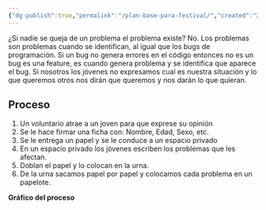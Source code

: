 ```yaml
---
{"dg-publish":true,"permalink":"/plan-base-para-festival/","created":"2024-07-02T18:20","updated":"2024-07-02T18:20"}
---
```


¿Si nadie se queja de un problema el problema existe? No. Los problemas son problemas cuando se identifican, al igual que los bugs de programación. Si un bug no genera errores en el código entonces no es un bug es una feature, es cuando genera problema y se identifica que aparece el bug. Si nosotros los jóvenes no expresamos cual es nuestra situación y lo que queremos otros nos dirán que queremos y nos darán lo que quieran. 
## Proceso
1. Un voluntario atrae a un joven para que exprese su opinión
2. Se le hace firmar una ficha con: Nombre, Edad, Sexo, etc.
3. Se le entrega un papel y se le conduce a un espacio privado
4. En un espacio privado los jóvenes escriben los problemas que les afectan.
5. Doblan el papel y lo colocan en la urna.
6. De la urna sacamos papel por papel y colocamos cada problema en un papelote.

**Gráfico del proceso**
<style> .container {font-family: sans-serif; text-align: center;} .button-wrapper button {z-index: 1;height: 40px; width: 100px; margin: 10px;padding: 5px;} .excalidraw .App-menu_top .buttonList { display: flex;} .excalidraw-wrapper { height: 800px; margin: 50px; position: relative;} :root[dir="ltr"] .excalidraw .layer-ui__wrapper .zen-mode-transition.App-menu_bottom--transition-left {transform: none;} </style><script src="https://cdn.jsdelivr.net/npm/react@17/umd/react.production.min.js"></script><script src="https://cdn.jsdelivr.net/npm/react-dom@17/umd/react-dom.production.min.js"></script><script type="text/javascript" src="https://cdn.jsdelivr.net/npm/@excalidraw/excalidraw@0/dist/excalidraw.production.min.js"></script><div id="Plan_base_para_festival_2024-07-02_1829.11.excalidraw.md1"></div><script>(function(){const InitialData={"type":"excalidraw","version":2,"source":"https://github.com/zsviczian/obsidian-excalidraw-plugin/releases/tag/2.2.3","elements":[{"id":"Iv1_v4G1VOZgGxNdmKFIg","type":"ellipse","x":1414.0837791426043,"y":-938.6578380588245,"width":30.58823529411768,"height":30.58823529411768,"angle":0,"strokeColor":"#2f9e44","backgroundColor":"#99e9f2","fillStyle":"solid","strokeWidth":2,"strokeStyle":"dashed","roughness":1,"opacity":100,"groupIds":["BrrfHUWP7xvaFjFVCmrhs"],"frameId":null,"index":"aDV","roundness":null,"seed":1853633779,"version":277,"versionNonce":974587389,"isDeleted":false,"boundElements":null,"updated":1719965255601,"link":null,"locked":false},{"id":"o4AcwPL0","type":"text","x":1409.3298549661336,"y":-908.0696029411774,"width":40.09608459472656,"height":20,"angle":0,"strokeColor":"#1e1e1e","backgroundColor":"#eebefa","fillStyle":"solid","strokeWidth":2,"strokeStyle":"dashed","roughness":1,"opacity":100,"groupIds":["BrrfHUWP7xvaFjFVCmrhs"],"frameId":null,"index":"aE","roundness":null,"seed":1686816115,"version":263,"versionNonce":1656657875,"isDeleted":false,"boundElements":[{"id":"MKDG_HQ8C2yGS6yFY-azn","type":"arrow"}],"updated":1719965374630,"link":null,"locked":false,"text":"Inicio","rawText":"Inicio","fontSize":16,"fontFamily":1,"textAlign":"left","verticalAlign":"top","containerId":null,"originalText":"Inicio","autoResize":true,"lineHeight":1.25},{"id":"X4y_H31vbe5ZKNZZYX39A","type":"rectangle","x":1580.2457888734418,"y":-963.1284262299478,"width":211.33689839572202,"height":115.34759358288771,"angle":0,"strokeColor":"#1e1e1e","backgroundColor":"transparent","fillStyle":"solid","strokeWidth":2,"strokeStyle":"solid","roughness":1,"opacity":100,"groupIds":[],"frameId":null,"index":"aG","roundness":{"type":3},"seed":691420669,"version":666,"versionNonce":1556783475,"isDeleted":false,"boundElements":[{"type":"text","id":"naJ6PYSf"},{"id":"TlQ5n8j-cilxt0jjsfM-B","type":"arrow"},{"id":"MKDG_HQ8C2yGS6yFY-azn","type":"arrow"}],"updated":1719965261020,"link":null,"locked":false},{"id":"naJ6PYSf","type":"text","x":1607.2100907324357,"y":-925.454629438504,"width":157.40829467773438,"height":40,"angle":0,"strokeColor":"#1e1e1e","backgroundColor":"transparent","fillStyle":"solid","strokeWidth":2,"strokeStyle":"solid","roughness":1,"opacity":100,"groupIds":[],"frameId":null,"index":"aGV","roundness":null,"seed":1125611101,"version":633,"versionNonce":536199901,"isDeleted":false,"boundElements":null,"updated":1719965374630,"link":null,"locked":false,"text":"Busca jóvenes y les\nexplica la dinámica","rawText":"Busca jóvenes y les explica la dinámica","fontSize":16,"fontFamily":1,"textAlign":"center","verticalAlign":"middle","containerId":"X4y_H31vbe5ZKNZZYX39A","originalText":"Busca jóvenes y les explica la dinámica","autoResize":true,"lineHeight":1.25},{"id":"sjhSu_gMqF_8pPJoEzx4H","type":"rectangle","x":1349.834224363638,"y":-783.3637201818192,"width":3674.2436974780317,"height":244.1818181818182,"angle":0,"strokeColor":"#1e1e1e","backgroundColor":"transparent","fillStyle":"solid","strokeWidth":2,"strokeStyle":"solid","roughness":0,"opacity":100,"groupIds":[],"frameId":null,"index":"aP","roundness":null,"seed":2129943645,"version":1032,"versionNonce":392198173,"isDeleted":false,"boundElements":null,"updated":1719964915608,"link":null,"locked":false},{"id":"b9UOMoLaEXEnRgfljU4e8","type":"diamond","x":1953.991086814619,"y":-777.0000833796803,"width":228.98395721925147,"height":225.4545454545455,"angle":0,"strokeColor":"#1e1e1e","backgroundColor":"transparent","fillStyle":"solid","strokeWidth":2,"strokeStyle":"solid","roughness":1,"opacity":100,"groupIds":[],"frameId":null,"index":"aQ","roundness":{"type":2},"seed":1733870429,"version":1380,"versionNonce":1740651571,"isDeleted":false,"boundElements":[{"type":"text","id":"acuooGLQ"},{"id":"TlQ5n8j-cilxt0jjsfM-B","type":"arrow"},{"id":"xIusY0kjIcqraq3vwXv1V","type":"arrow"},{"id":"Bpbf5CC2QJPfZZBgTVKqg","type":"arrow"}],"updated":1719964208281,"link":null,"locked":false},{"id":"acuooGLQ","type":"text","x":2027.0289767541974,"y":-694.1364470160439,"width":82.41619873046875,"height":60,"angle":0,"strokeColor":"#1e1e1e","backgroundColor":"transparent","fillStyle":"solid","strokeWidth":2,"strokeStyle":"solid","roughness":1,"opacity":100,"groupIds":[],"frameId":null,"index":"aR","roundness":null,"seed":220756563,"version":1090,"versionNonce":1432495475,"isDeleted":false,"boundElements":null,"updated":1719965374630,"link":null,"locked":false,"text":"¿El  joven\nquiere\nparticipar?","rawText":"¿El  joven quiere participar?","fontSize":16,"fontFamily":1,"textAlign":"center","verticalAlign":"middle","containerId":"b9UOMoLaEXEnRgfljU4e8","originalText":"¿El  joven quiere participar?","autoResize":true,"lineHeight":1.25},{"id":"TlQ5n8j-cilxt0jjsfM-B","type":"arrow","x":1792.5826872691644,"y":-913.7057692814454,"width":160.37795537393617,"height":248.32803954069175,"angle":0,"strokeColor":"#1e1e1e","backgroundColor":"transparent","fillStyle":"solid","strokeWidth":2,"strokeStyle":"solid","roughness":1,"opacity":100,"groupIds":[],"frameId":null,"index":"aT","roundness":{"type":2},"seed":856008541,"version":618,"versionNonce":419598525,"isDeleted":false,"boundElements":null,"updated":1719965319142,"link":null,"locked":false,"points":[[0,0],[76.52833895951198,32.404632917808044],[85.3854818166551,210.40463291780839],[160.37795537393617,248.32803954069175]],"lastCommittedPoint":[256.0000000000002,296.0000000000002],"startBinding":{"elementId":"X4y_H31vbe5ZKNZZYX39A","gap":1.0000000000002274,"focus":-0.5215728638122349},"endBinding":{"elementId":"b9UOMoLaEXEnRgfljU4e8","gap":1.5102932913054872,"focus":-0.5084335513705115},"startArrowhead":null,"endArrowhead":"arrow"},{"type":"rectangle","version":871,"versionNonce":1289201533,"index":"aV","isDeleted":false,"id":"FlD66cQWPYySWS0Duv90j","fillStyle":"solid","strokeWidth":2,"strokeStyle":"solid","roughness":1,"opacity":100,"angle":0,"x":2904.3848357451006,"y":-962.1284261550816,"strokeColor":"#1e1e1e","backgroundColor":"transparent","width":211.33689839572202,"height":115.34759358288771,"seed":1374099251,"groupIds":[],"frameId":null,"roundness":{"type":3},"boundElements":[{"type":"text","id":"Mn5JPO5J"},{"id":"Bpbf5CC2QJPfZZBgTVKqg","type":"arrow"},{"id":"7vLScWqD8imWdyx_u8PYC","type":"arrow"}],"updated":1719965203757,"link":null,"locked":false},{"type":"text","version":884,"versionNonce":1163091773,"index":"aW","isDeleted":false,"id":"Mn5JPO5J","fillStyle":"solid","strokeWidth":2,"strokeStyle":"solid","roughness":1,"opacity":100,"angle":0,"x":2910.49308902011,"y":-924.4546293636378,"strokeColor":"#1e1e1e","backgroundColor":"transparent","width":199.12039184570312,"height":40,"seed":2114173139,"groupIds":[],"frameId":null,"roundness":null,"boundElements":null,"updated":1719965374630,"link":null,"locked":false,"fontSize":16,"fontFamily":1,"text":"Le desea buena suerte y\nse despide","rawText":"Le desea buena suerte y se despide","textAlign":"center","verticalAlign":"middle","containerId":"FlD66cQWPYySWS0Duv90j","originalText":"Le desea buena suerte y se despide","autoResize":true,"lineHeight":1.25},{"type":"rectangle","version":934,"versionNonce":890048371,"index":"aY","isDeleted":false,"id":"xrxPrEt0dOGR6YIWRkQaz","fillStyle":"solid","strokeWidth":2,"strokeStyle":"solid","roughness":1,"opacity":100,"angle":0,"x":2347.1568627451006,"y":-963.1284261550816,"strokeColor":"#1e1e1e","backgroundColor":"transparent","width":211.33689839572202,"height":115.34759358288771,"seed":2002501309,"groupIds":[],"frameId":null,"roundness":{"type":3},"boundElements":[{"type":"text","id":"XKV6bzNA"},{"id":"xIusY0kjIcqraq3vwXv1V","type":"arrow"},{"id":"_r50qkOs1sEb-2eVah16j","type":"arrow"}],"updated":1719964490746,"link":null,"locked":false},{"type":"text","version":992,"versionNonce":1937964819,"index":"aYV","isDeleted":false,"id":"XKV6bzNA","fillStyle":"solid","strokeWidth":2,"strokeStyle":"solid","roughness":1,"opacity":100,"angle":0,"x":2366.033144279387,"y":-925.4546293636378,"strokeColor":"#1e1e1e","backgroundColor":"transparent","width":173.58433532714844,"height":40,"seed":1515118365,"groupIds":[],"frameId":null,"roundness":null,"boundElements":[],"updated":1719965374630,"link":null,"locked":false,"fontSize":16,"fontFamily":1,"text":"Lo conduce a la mesa\ndel facilitador","rawText":"Lo conduce a la mesa del facilitador","textAlign":"center","verticalAlign":"middle","containerId":"xrxPrEt0dOGR6YIWRkQaz","originalText":"Lo conduce a la mesa del facilitador","autoResize":true,"lineHeight":1.25},{"id":"xIusY0kjIcqraq3vwXv1V","type":"arrow","x":2183.9454263993002,"y":-664.0312365129341,"width":156.8798855436612,"height":233.2698998507036,"angle":0,"strokeColor":"#1e1e1e","backgroundColor":"transparent","fillStyle":"solid","strokeWidth":2,"strokeStyle":"solid","roughness":0,"opacity":100,"groupIds":[],"frameId":null,"index":"aZ","roundness":{"type":2},"seed":1492116531,"version":261,"versionNonce":1506687101,"isDeleted":false,"boundElements":[{"type":"text","id":"2SMnKZod"}],"updated":1719965319149,"link":null,"locked":false,"points":[[0,0],[60.8798855436612,-53.269899850703496],[68.8798855436612,-209.2698998507036],[156.8798855436612,-233.2698998507036]],"lastCommittedPoint":[168,-232.00000000000023],"startBinding":{"elementId":"b9UOMoLaEXEnRgfljU4e8","gap":1,"focus":0.8983730160638078},"endBinding":{"elementId":"xrxPrEt0dOGR6YIWRkQaz","gap":6.331550802139418,"focus":0.2588891599865128},"startArrowhead":null,"endArrowhead":"arrow"},{"id":"2SMnKZod","type":"text","x":2238.0922157806554,"y":-807.4877813480597,"width":18.448043823242188,"height":20,"angle":0,"strokeColor":"#1e1e1e","backgroundColor":"transparent","fillStyle":"solid","strokeWidth":2,"strokeStyle":"solid","roughness":0,"opacity":100,"groupIds":[],"frameId":null,"index":"ajV","roundness":null,"seed":2042360691,"version":7,"versionNonce":964587421,"isDeleted":false,"boundElements":null,"updated":1719965374630,"link":null,"locked":false,"text":"SI","rawText":"SI","fontSize":16,"fontFamily":1,"textAlign":"center","verticalAlign":"middle","containerId":"xIusY0kjIcqraq3vwXv1V","originalText":"SI","autoResize":true,"lineHeight":1.25},{"id":"Bpbf5CC2QJPfZZBgTVKqg","type":"arrow","x":2071.238357883075,"y":-775.6906162254808,"width":826.8149270598865,"height":209.61052013815709,"angle":0,"strokeColor":"#1e1e1e","backgroundColor":"transparent","fillStyle":"solid","strokeWidth":2,"strokeStyle":"solid","roughness":0,"opacity":100,"groupIds":[],"frameId":null,"index":"ak","roundness":{"type":2},"seed":1522490067,"version":896,"versionNonce":1351622397,"isDeleted":false,"boundElements":[{"type":"text","id":"zYW4quUi"}],"updated":1719965319146,"link":null,"locked":false,"points":[[0,0],[147.87266834560114,-185.32480585244286],[611.5869540598865,-209.61052013815709],[826.8149270598865,-120.1331783690157]],"lastCommittedPoint":[694.0000000000005,-222.00000000000023],"startBinding":{"elementId":"b9UOMoLaEXEnRgfljU4e8","gap":1,"focus":-0.7524210998910317},"endBinding":{"elementId":"FlD66cQWPYySWS0Duv90j","gap":6.331550802139418,"focus":-0.5432178758825973},"startArrowhead":null,"endArrowhead":"arrow"},{"id":"zYW4quUi","type":"text","x":2400.759025730743,"y":-1008.3608880378275,"width":19.16802978515625,"height":20,"angle":0,"strokeColor":"#1e1e1e","backgroundColor":"transparent","fillStyle":"solid","strokeWidth":2,"strokeStyle":"solid","roughness":0,"opacity":100,"groupIds":[],"frameId":null,"index":"al","roundness":null,"seed":868946035,"version":7,"versionNonce":2006426803,"isDeleted":false,"boundElements":null,"updated":1719965374630,"link":null,"locked":false,"text":"No","rawText":"No","fontSize":16,"fontFamily":1,"textAlign":"center","verticalAlign":"middle","containerId":"Bpbf5CC2QJPfZZBgTVKqg","originalText":"No","autoResize":true,"lineHeight":1.25},{"id":"9pVhIECPBEUAiMUm7IW48","type":"rectangle","x":1349.834224363638,"y":-539.1819021818193,"width":3674.2436974780317,"height":244.1818181818182,"angle":0,"strokeColor":"#1e1e1e","backgroundColor":"transparent","fillStyle":"solid","strokeWidth":2,"strokeStyle":"solid","roughness":0,"opacity":100,"groupIds":[],"frameId":null,"index":"am","roundness":null,"seed":1671901875,"version":1069,"versionNonce":1939916285,"isDeleted":false,"boundElements":null,"updated":1719964922594,"link":null,"locked":false},{"type":"rectangle","version":1021,"versionNonce":1784598045,"index":"ap","isDeleted":false,"id":"hMYQcmvGQbMIg502AeBw4","fillStyle":"solid","strokeWidth":2,"strokeStyle":"solid","roughness":1,"opacity":100,"angle":0,"x":2347.1568627450997,"y":-474.7647891550811,"strokeColor":"#1e1e1e","backgroundColor":"transparent","width":211.33689839572202,"height":115.34759358288771,"seed":1703304349,"groupIds":[],"frameId":null,"roundness":{"type":3},"boundElements":[{"type":"text","id":"G24S5PTo"},{"id":"_r50qkOs1sEb-2eVah16j","type":"arrow"},{"id":"8-w85pkv8rcuCTMNi5v8t","type":"arrow"}],"updated":1719964500739,"link":null,"locked":false},{"type":"text","version":1188,"versionNonce":715682813,"index":"aq","isDeleted":false,"id":"G24S5PTo","fillStyle":"solid","strokeWidth":2,"strokeStyle":"solid","roughness":1,"opacity":100,"angle":0,"x":2371.2251456221597,"y":-427.0909923636372,"strokeColor":"#1e1e1e","backgroundColor":"transparent","width":163.20033264160156,"height":20,"seed":1227538685,"groupIds":[],"frameId":null,"roundness":null,"boundElements":null,"updated":1719965374630,"link":null,"locked":false,"fontSize":16,"fontFamily":1,"text":"Le explica que hacer","rawText":"Le explica que hacer","textAlign":"center","verticalAlign":"middle","containerId":"hMYQcmvGQbMIg502AeBw4","originalText":"Le explica que hacer","autoResize":true,"lineHeight":1.25},{"type":"rectangle","version":1107,"versionNonce":1850014675,"index":"b05","isDeleted":false,"id":"VdJ_7sMZsHzwjHX-sDQTj","fillStyle":"solid","strokeWidth":2,"strokeStyle":"solid","roughness":1,"opacity":100,"angle":0,"x":2625.9068627450997,"y":-474.7647901550811,"strokeColor":"#1e1e1e","backgroundColor":"transparent","width":211.33689839572202,"height":115.34759358288771,"seed":629444563,"groupIds":[],"frameId":null,"roundness":{"type":3},"boundElements":[{"type":"text","id":"GmFVaIWR"},{"id":"8-w85pkv8rcuCTMNi5v8t","type":"arrow"},{"id":"_H_86EZCDDlhHEZIBxAdh","type":"arrow"}],"updated":1719964661861,"link":null,"locked":false},{"type":"text","version":1334,"versionNonce":155620947,"index":"b06","isDeleted":false,"id":"GmFVaIWR","fillStyle":"solid","strokeWidth":2,"strokeStyle":"solid","roughness":1,"opacity":100,"angle":0,"x":2631.1591055830972,"y":-427.0909933636372,"strokeColor":"#1e1e1e","backgroundColor":"transparent","width":200.83241271972656,"height":20,"seed":1017716083,"groupIds":[],"frameId":null,"roundness":null,"boundElements":null,"updated":1719965374630,"link":null,"locked":false,"fontSize":16,"fontFamily":1,"text":"Lo hace llenar sus datos","rawText":"Lo hace llenar sus datos","textAlign":"center","verticalAlign":"middle","containerId":"VdJ_7sMZsHzwjHX-sDQTj","originalText":"Lo hace llenar sus datos","autoResize":true,"lineHeight":1.25},{"type":"rectangle","version":1199,"versionNonce":20693459,"index":"b07","isDeleted":false,"id":"5hvW0H8nxaMk016JbNMBG","fillStyle":"solid","strokeWidth":2,"strokeStyle":"solid","roughness":1,"opacity":100,"angle":0,"x":3210.371148745099,"y":-476.8682161550811,"strokeColor":"#1e1e1e","backgroundColor":"transparent","width":211.33689839572202,"height":115.34759358288771,"seed":1646063795,"groupIds":[],"frameId":null,"roundness":{"type":3},"boundElements":[{"id":"Q153pgV3L63aGuGTY8dpX","type":"arrow"},{"type":"text","id":"eVNPz8Y0"},{"id":"mMiaoQQR84FCxmJwhnxoA","type":"arrow"},{"id":"2mZXtgafYanrhYQ2oseOx","type":"arrow"}],"updated":1719964718673,"link":null,"locked":false},{"type":"text","version":1469,"versionNonce":80931933,"index":"b08","isDeleted":false,"id":"eVNPz8Y0","fillStyle":"solid","strokeWidth":2,"strokeStyle":"solid","roughness":1,"opacity":100,"angle":0,"x":3237.095437481534,"y":-439.1944193636372,"strokeColor":"#1e1e1e","backgroundColor":"transparent","width":157.88832092285156,"height":40,"seed":222454355,"groupIds":[],"frameId":null,"roundness":null,"boundElements":null,"updated":1719965374630,"link":null,"locked":false,"fontSize":16,"fontFamily":1,"text":"Le entrega un papel\npara llenar","rawText":"Le entrega un papel para llenar","textAlign":"center","verticalAlign":"middle","containerId":"5hvW0H8nxaMk016JbNMBG","originalText":"Le entrega un papel para llenar","autoResize":true,"lineHeight":1.25},{"id":"_r50qkOs1sEb-2eVah16j","type":"arrow","x":2447.718169085817,"y":-846.7808325721937,"width":0,"height":365.60469620855633,"angle":0,"strokeColor":"#1e1e1e","backgroundColor":"transparent","fillStyle":"solid","strokeWidth":2,"strokeStyle":"solid","roughness":0,"opacity":100,"groupIds":[],"frameId":null,"index":"b09","roundness":{"type":2},"seed":964868883,"version":70,"versionNonce":1148424701,"isDeleted":false,"boundElements":null,"updated":1719965319151,"link":null,"locked":false,"points":[[0,0],[0,365.60469620855633]],"lastCommittedPoint":[0,373.3333333333337],"startBinding":{"elementId":"xrxPrEt0dOGR6YIWRkQaz","gap":1,"focus":0.04833176691731289},"endBinding":{"elementId":"hMYQcmvGQbMIg502AeBw4","gap":6.411347208556322,"focus":-0.04833176691730428},"startArrowhead":null,"endArrowhead":"arrow"},{"id":"8-w85pkv8rcuCTMNi5v8t","type":"arrow","x":2559.493761140822,"y":-417.29260051686634,"width":65.41310160427838,"height":0.8839608324902315,"angle":0,"strokeColor":"#1e1e1e","backgroundColor":"transparent","fillStyle":"solid","strokeWidth":2,"strokeStyle":"solid","roughness":0,"opacity":100,"groupIds":[],"frameId":null,"index":"b0A","roundness":{"type":2},"seed":1528106685,"version":68,"versionNonce":48245629,"isDeleted":false,"boundElements":[],"updated":1719965319152,"link":null,"locked":false,"points":[[0,0],[65.41310160427838,0.8839608324902315]],"lastCommittedPoint":[67.27272727272748,0.9090909090908781],"startBinding":{"elementId":"hMYQcmvGQbMIg502AeBw4","gap":1,"focus":-0.027800762516821398},"endBinding":{"elementId":"VdJ_7sMZsHzwjHX-sDQTj","gap":1,"focus":-0.035934963885328235},"startArrowhead":null,"endArrowhead":"arrow"},{"type":"rectangle","version":1271,"versionNonce":967107261,"index":"b0E","isDeleted":false,"id":"DRuFrjcsP8xTFU9OZjKTR","fillStyle":"solid","strokeWidth":2,"strokeStyle":"solid","roughness":1,"opacity":100,"angle":0,"x":2918.9425770308135,"y":-720.3751792979385,"strokeColor":"#1e1e1e","backgroundColor":"transparent","width":211.33689839572202,"height":115.34759358288771,"seed":604629875,"groupIds":[],"frameId":null,"roundness":{"type":3},"boundElements":[{"type":"text","id":"FEyM87LF"},{"id":"u8b90y3cu6i16jgjnNFf8","type":"arrow"},{"id":"_H_86EZCDDlhHEZIBxAdh","type":"arrow"},{"id":"mMiaoQQR84FCxmJwhnxoA","type":"arrow"}],"updated":1719964684444,"link":null,"locked":false},{"type":"text","version":1608,"versionNonce":392582131,"index":"b0F","isDeleted":false,"id":"FEyM87LF","fillStyle":"solid","strokeWidth":2,"strokeStyle":"solid","roughness":1,"opacity":100,"angle":0,"x":2959.850894392737,"y":-672.7013825064947,"strokeColor":"#1e1e1e","backgroundColor":"transparent","width":129.520263671875,"height":20,"seed":1698825491,"groupIds":[],"frameId":null,"roundness":null,"boundElements":[],"updated":1719965374630,"link":null,"locked":false,"fontSize":16,"fontFamily":1,"text":"Llena sus datos","rawText":"Llena sus datos","textAlign":"center","verticalAlign":"middle","containerId":"DRuFrjcsP8xTFU9OZjKTR","originalText":"Llena sus datos","autoResize":true,"lineHeight":1.25},{"id":"_H_86EZCDDlhHEZIBxAdh","type":"arrow","x":2838.243761140822,"y":-424.3159626498871,"width":77.28393175451629,"height":233.11017371375038,"angle":0,"strokeColor":"#1e1e1e","backgroundColor":"transparent","fillStyle":"solid","strokeWidth":2,"strokeStyle":"solid","roughness":0,"opacity":100,"groupIds":[],"frameId":null,"index":"b0G","roundness":{"type":2},"seed":401299059,"version":155,"versionNonce":1418665597,"isDeleted":false,"boundElements":null,"updated":1719965319156,"link":null,"locked":false,"points":[[0,0],[31.56964604023051,-28.82445942803605],[38.71250318308785,-210.2530308566075],[77.28393175451629,-233.11017371375038]],"lastCommittedPoint":[78.5714285714289,-234.2857142857144],"startBinding":{"elementId":"VdJ_7sMZsHzwjHX-sDQTj","gap":1,"focus":0.5849225237737288},"endBinding":{"elementId":"DRuFrjcsP8xTFU9OZjKTR","gap":3.4148841354756314,"focus":0.49352127760215786},"startArrowhead":null,"endArrowhead":"arrow"},{"id":"mMiaoQQR84FCxmJwhnxoA","type":"arrow","x":3131.279475426536,"y":-664.405642790711,"width":77.10536032594518,"height":236.9795064270736,"angle":0,"strokeColor":"#1e1e1e","backgroundColor":"transparent","fillStyle":"solid","strokeWidth":2,"strokeStyle":"solid","roughness":0,"opacity":100,"groupIds":[],"frameId":null,"index":"b0H","roundness":{"type":2},"seed":1653497107,"version":170,"versionNonce":1525506877,"isDeleted":false,"boundElements":null,"updated":1719965319156,"link":null,"locked":false,"points":[[0,0],[29.962503183087847,31.265220712787823],[31.39107461165895,211.26522071278788],[77.10536032594518,236.9795064270736]],"lastCommittedPoint":[80,240.0000000000001],"startBinding":{"elementId":"DRuFrjcsP8xTFU9OZjKTR","gap":1,"focus":-0.6729356059261326},"endBinding":{"elementId":"5hvW0H8nxaMk016JbNMBG","gap":1.9863129926181955,"focus":-0.44678558077218855},"startArrowhead":null,"endArrowhead":"arrow"},{"type":"rectangle","version":1307,"versionNonce":822571443,"index":"b0I","isDeleted":false,"id":"f9GiW8v34WjiAJcUK_E7w","fillStyle":"solid","strokeWidth":2,"strokeStyle":"solid","roughness":1,"opacity":100,"angle":0,"x":3522.716386268902,"y":-718.9466072979385,"strokeColor":"#1e1e1e","backgroundColor":"transparent","width":211.33689839572202,"height":115.34759358288771,"seed":1887780605,"groupIds":[],"frameId":null,"roundness":{"type":3},"boundElements":[{"type":"text","id":"h4KDGaHf"},{"id":"2mZXtgafYanrhYQ2oseOx","type":"arrow"},{"id":"hOkvJniieLvrk_r08AILR","type":"arrow"},{"id":"iWqHynpeboQ5q4y4L-TGA","type":"arrow"}],"updated":1719964784140,"link":null,"locked":false},{"type":"text","version":1744,"versionNonce":936335549,"index":"b0J","isDeleted":false,"id":"h4KDGaHf","fillStyle":"solid","strokeWidth":2,"strokeStyle":"solid","roughness":1,"opacity":100,"angle":0,"x":3530.736642107388,"y":-691.2728105064947,"strokeColor":"#1e1e1e","backgroundColor":"transparent","width":195.29638671875,"height":60,"seed":719214429,"groupIds":[],"frameId":null,"roundness":null,"boundElements":[],"updated":1719965374630,"link":null,"locked":false,"fontSize":16,"fontFamily":1,"text":"Va al espacio apartado\ny escribe en el papel sus\npreocupaciones","rawText":"Va al espacio apartado y escribe en el papel sus preocupaciones","textAlign":"center","verticalAlign":"middle","containerId":"f9GiW8v34WjiAJcUK_E7w","originalText":"Va al espacio apartado y escribe en el papel sus preocupaciones","autoResize":true,"lineHeight":1.25},{"id":"2mZXtgafYanrhYQ2oseOx","type":"arrow","x":3422.7080471408217,"y":-425.3866007823798,"width":98.53393146880035,"height":233.46810700982928,"angle":0,"strokeColor":"#1e1e1e","backgroundColor":"transparent","fillStyle":"solid","strokeWidth":2,"strokeStyle":"solid","roughness":0,"opacity":100,"groupIds":[],"frameId":null,"index":"b0c","roundness":{"type":2},"seed":1156151667,"version":155,"versionNonce":1553037309,"isDeleted":false,"boundElements":[],"updated":1719965319157,"link":null,"locked":false,"points":[[0,0],[45.676788611657685,-29.182392724114777],[48.53393146880035,-207.7538212955434],[98.53393146880035,-233.46810700982928]],"lastCommittedPoint":[104.28571428571422,-237.14285714285728],"startBinding":{"elementId":"5hvW0H8nxaMk016JbNMBG","gap":1,"focus":0.49492753956027313},"endBinding":{"elementId":"f9GiW8v34WjiAJcUK_E7w","gap":1.4744076592803594,"focus":0.47031851916189477},"startArrowhead":null,"endArrowhead":"arrow"},{"type":"rectangle","version":1386,"versionNonce":905088211,"index":"b0e","isDeleted":false,"id":"r5PRfmm84i6R1c0J-dMPe","fillStyle":"solid","strokeWidth":2,"strokeStyle":"solid","roughness":1,"opacity":100,"angle":0,"x":3869.8592439831837,"y":-718.9466077265101,"strokeColor":"#1e1e1e","backgroundColor":"transparent","width":211.33689839572202,"height":115.34759358288771,"seed":446616925,"groupIds":[],"frameId":null,"roundness":{"type":3},"boundElements":[{"type":"text","id":"iPUXQji0"},{"id":"hOkvJniieLvrk_r08AILR","type":"arrow"},{"id":"W8tKSlOUUlFT1MuWEM4hm","type":"arrow"},{"id":"BX6zau_z_FfjONZIBE0i-","type":"arrow"},{"id":"JA1nd2BsAV6u1C-FjAbrq","type":"arrow"}],"updated":1719965222383,"link":null,"locked":false},{"type":"text","version":1856,"versionNonce":1912429971,"index":"b0f","isDeleted":false,"id":"iPUXQji0","fillStyle":"solid","strokeWidth":2,"strokeStyle":"solid","roughness":1,"opacity":100,"angle":0,"x":3883.087500004775,"y":-681.2728109350663,"strokeColor":"#1e1e1e","backgroundColor":"transparent","width":184.88038635253906,"height":40,"seed":1580605885,"groupIds":[],"frameId":null,"roundness":null,"boundElements":null,"updated":1719965374630,"link":null,"locked":false,"fontSize":16,"fontFamily":1,"text":"Deposita en la urna su\npapel","rawText":"Deposita en la urna su papel","textAlign":"center","verticalAlign":"middle","containerId":"r5PRfmm84i6R1c0J-dMPe","originalText":"Deposita en la urna su papel","autoResize":true,"lineHeight":1.25},{"type":"rectangle","version":1420,"versionNonce":323163005,"index":"b0z","isDeleted":false,"id":"--ZwaHZmryX0Is9lgN4FF","fillStyle":"solid","strokeWidth":2,"strokeStyle":"solid","roughness":1,"opacity":100,"angle":0,"x":3869.8592439831837,"y":-483.06039772651013,"strokeColor":"#1e1e1e","backgroundColor":"transparent","width":211.33689839572202,"height":115.34759358288771,"seed":319190525,"groupIds":[],"frameId":null,"roundness":{"type":3},"boundElements":[{"type":"text","id":"aM7NOWWf"},{"id":"iWqHynpeboQ5q4y4L-TGA","type":"arrow"},{"id":"W8tKSlOUUlFT1MuWEM4hm","type":"arrow"},{"id":"BX6zau_z_FfjONZIBE0i-","type":"arrow"}],"updated":1719965166053,"link":null,"locked":false},{"type":"text","version":1968,"versionNonce":1027553565,"index":"b10","isDeleted":false,"id":"aM7NOWWf","fillStyle":"solid","strokeWidth":2,"strokeStyle":"solid","roughness":1,"opacity":100,"angle":0,"x":3892.815512089736,"y":-455.38660093506627,"strokeColor":"#1e1e1e","backgroundColor":"transparent","width":165.4243621826172,"height":60,"seed":1981853277,"groupIds":[],"frameId":null,"roundness":null,"boundElements":[],"updated":1719965374630,"link":null,"locked":false,"fontSize":16,"fontFamily":1,"text":"Le toma una foto\nmientras deposita su\npapel en la urna","rawText":"Le toma una foto mientras deposita su papel en la urna","textAlign":"center","verticalAlign":"middle","containerId":"--ZwaHZmryX0Is9lgN4FF","originalText":"Le toma una foto mientras deposita su papel en la urna","autoResize":true,"lineHeight":1.25},{"id":"hOkvJniieLvrk_r08AILR","type":"arrow","x":3735.0532846646247,"y":-664.4085174620732,"width":131.90297965927903,"height":5.553809669864222,"angle":0,"strokeColor":"#1e1e1e","backgroundColor":"transparent","fillStyle":"solid","strokeWidth":2,"strokeStyle":"solid","roughness":0,"opacity":100,"groupIds":[],"frameId":null,"index":"b11","roundness":{"type":2},"seed":1133417309,"version":61,"versionNonce":639145533,"isDeleted":false,"boundElements":null,"updated":1719965319159,"link":null,"locked":false,"points":[[0,0],[131.90297965927903,5.553809669864222]],"lastCommittedPoint":[135.71428571428578,5.714285714285666],"startBinding":{"elementId":"f9GiW8v34WjiAJcUK_E7w","gap":1,"focus":-0.122772736928961},"endBinding":{"elementId":"r5PRfmm84i6R1c0J-dMPe","gap":2.902979659280163,"focus":-0.11251118471387232},"startArrowhead":null,"endArrowhead":"arrow"},{"id":"iWqHynpeboQ5q4y4L-TGA","type":"arrow","x":3735.0532846646247,"y":-662.7849779062788,"width":130.47440823070792,"height":241.07312725692714,"angle":0,"strokeColor":"#1e1e1e","backgroundColor":"transparent","fillStyle":"solid","strokeWidth":2,"strokeStyle":"solid","roughness":0,"opacity":100,"groupIds":[],"frameId":null,"index":"b12","roundness":{"type":2},"seed":1888840243,"version":170,"versionNonce":1036256381,"isDeleted":false,"boundElements":[],"updated":1719965319162,"link":null,"locked":false,"points":[[0,0],[63.331551087850585,29.644555828355692],[64.76012251642169,211.07312725692702],[130.47440823070792,241.07312725692714]],"lastCommittedPoint":[134.28571428571468,242.85714285714295],"startBinding":{"elementId":"f9GiW8v34WjiAJcUK_E7w","gap":1,"focus":-0.48015849288372},"endBinding":{"elementId":"--ZwaHZmryX0Is9lgN4FF","gap":4.331551087851267,"focus":-0.5088304993905054},"startArrowhead":null,"endArrowhead":"arrow"},{"id":"l5xtJ6zF0w95p47NNf9OV","type":"rectangle","x":1349.8342243636373,"y":-1027.5455381818192,"width":3674.2436976363633,"height":244.1818181818182,"angle":0,"strokeColor":"#1e1e1e","backgroundColor":"transparent","fillStyle":"solid","strokeWidth":2,"strokeStyle":"solid","roughness":0,"opacity":100,"groupIds":[],"frameId":null,"index":"b14","roundness":null,"seed":1011304157,"version":1064,"versionNonce":1495382557,"isDeleted":false,"boundElements":null,"updated":1719965154564,"link":null,"locked":false},{"id":"nrrm_VS2X-7hk8C7OSmwb","type":"rectangle","x":1349.834224363638,"y":-295.0000841818193,"width":3674.2436974780317,"height":244.1818181818182,"angle":0,"strokeColor":"#1e1e1e","backgroundColor":"transparent","fillStyle":"solid","strokeWidth":2,"strokeStyle":"solid","roughness":0,"opacity":100,"groupIds":[],"frameId":null,"index":"b15","roundness":null,"seed":1450667379,"version":1096,"versionNonce":1066653747,"isDeleted":false,"boundElements":null,"updated":1719964923442,"link":null,"locked":false},{"id":"W8tKSlOUUlFT1MuWEM4hm","type":"arrow","x":3975.0234912146643,"y":-486.2575439266616,"width":1.1634147021691206,"height":116.34147021696083,"angle":0,"strokeColor":"#1e1e1e","backgroundColor":"transparent","fillStyle":"solid","strokeWidth":2,"strokeStyle":"solid","roughness":0,"opacity":100,"groupIds":[],"frameId":null,"index":"b16","roundness":{"type":2},"seed":1435215731,"version":54,"versionNonce":2090912061,"isDeleted":false,"boundElements":null,"updated":1719965319162,"link":null,"locked":false,"points":[[0,0],[-1.1634147021691206,-116.34147021696083]],"lastCommittedPoint":[-1.1764705882351336,-117.64705882352939],"startBinding":{"elementId":"--ZwaHZmryX0Is9lgN4FF","gap":3.197146200151451,"focus":0.0009836442131891138},"endBinding":{"elementId":"r5PRfmm84i6R1c0J-dMPe","gap":1,"focus":0.021218416538222835},"startArrowhead":null,"endArrowhead":"arrow"},{"type":"rectangle","version":1449,"versionNonce":1636033885,"index":"b17","isDeleted":false,"id":"UFJ-o-1E_l-yhkPDaYjrZ","fillStyle":"solid","strokeWidth":2,"strokeStyle":"solid","roughness":1,"opacity":100,"angle":0,"x":4176.1999621665345,"y":-230.58297211382703,"strokeColor":"#1e1e1e","backgroundColor":"transparent","width":211.33689839572202,"height":115.34759358288771,"seed":1068931155,"groupIds":[],"frameId":null,"roundness":{"type":3},"boundElements":[{"id":"BX6zau_z_FfjONZIBE0i-","type":"arrow"},{"type":"text","id":"O2b6leoc"},{"id":"pBjt6YGtxSIopfxxLd1NM","type":"arrow"}],"updated":1719965119683,"link":null,"locked":false},{"type":"text","version":2141,"versionNonce":608318259,"index":"b18","isDeleted":false,"id":"O2b6leoc","fillStyle":"solid","strokeWidth":2,"strokeStyle":"solid","roughness":1,"opacity":100,"angle":0,"x":4185.204219164689,"y":-222.90917532238316,"strokeColor":"#1e1e1e","backgroundColor":"transparent","width":193.32838439941406,"height":100,"seed":1149638131,"groupIds":[],"frameId":null,"roundness":null,"boundElements":null,"updated":1719965374630,"link":null,"locked":false,"fontSize":16,"fontFamily":1,"text":"Saca los papeles de la\nurna y anota en un\npapelote los problemas,\npega en un lado el papel\noriginal","rawText":"Saca los papeles de la urna y anota en un papelote los problemas, pega en un lado el papel original","textAlign":"center","verticalAlign":"middle","containerId":"UFJ-o-1E_l-yhkPDaYjrZ","originalText":"Saca los papeles de la urna y anota en un papelote los problemas, pega en un lado el papel original","autoResize":true,"lineHeight":1.25},{"id":"BX6zau_z_FfjONZIBE0i-","type":"arrow","x":4082.196142378906,"y":-422.8291925143127,"width":92.39954134912477,"height":249.21202291920204,"angle":0,"strokeColor":"#1e1e1e","backgroundColor":"transparent","fillStyle":"solid","strokeWidth":2,"strokeStyle":"solid","roughness":0,"opacity":100,"groupIds":[],"frameId":null,"index":"b1T","roundness":{"type":2},"seed":702261971,"version":326,"versionNonce":1880605373,"isDeleted":false,"boundElements":null,"updated":1719965319164,"link":null,"locked":false,"points":[[0,0],[53.308632258215766,45.80293201011136],[57.854086803669816,198.30293201011148],[92.39954134912477,249.21202291920204]],"lastCommittedPoint":[96.36363636363694,489.09090909090946],"startBinding":{"elementId":"--ZwaHZmryX0Is9lgN4FF","gap":1,"focus":-0.6000927634271975},"endBinding":{"elementId":"UFJ-o-1E_l-yhkPDaYjrZ","gap":1.604278438504025,"focus":-0.7374943098450966},"startArrowhead":null,"endArrowhead":"arrow"},{"type":"rectangle","version":1505,"versionNonce":1300697587,"index":"b1U","isDeleted":false,"id":"RZrPQ8s1vb6ce9laRwV_R","fillStyle":"solid","strokeWidth":2,"strokeStyle":"solid","roughness":1,"opacity":100,"angle":0,"x":4510.745416711989,"y":-230.58297211382703,"strokeColor":"#1e1e1e","backgroundColor":"transparent","width":211.33689839572202,"height":115.34759358288771,"seed":559724061,"groupIds":[],"frameId":null,"roundness":{"type":3},"boundElements":[{"type":"text","id":"DDjQhfEi"},{"id":"BX6zau_z_FfjONZIBE0i-","type":"arrow"},{"id":"pBjt6YGtxSIopfxxLd1NM","type":"arrow"},{"id":"gLYBQbjCHGuUv2u4sVVVU","type":"arrow"}],"updated":1719965145105,"link":null,"locked":false},{"type":"text","version":2234,"versionNonce":1586761085,"index":"b1V","isDeleted":false,"id":"DDjQhfEi","fillStyle":"solid","strokeWidth":2,"strokeStyle":"solid","roughness":1,"opacity":100,"angle":0,"x":4527.301690922057,"y":-192.90917532238316,"strokeColor":"#1e1e1e","backgroundColor":"transparent","width":178.22434997558594,"height":40,"seed":1006234237,"groupIds":[],"frameId":null,"roundness":null,"boundElements":[],"updated":1719965374630,"link":null,"locked":false,"fontSize":16,"fontFamily":1,"text":"Pega el papelote en el\nmural","rawText":"Pega el papelote en el mural","textAlign":"center","verticalAlign":"middle","containerId":"RZrPQ8s1vb6ce9laRwV_R","originalText":"Pega el papelote en el mural","autoResize":true,"lineHeight":1.25},{"id":"pBjt6YGtxSIopfxxLd1NM","type":"arrow","x":4388.536860562257,"y":-177.072513176242,"width":118.78609589304597,"height":7.091707217495269,"angle":0,"strokeColor":"#1e1e1e","backgroundColor":"transparent","fillStyle":"solid","strokeWidth":2,"strokeStyle":"solid","roughness":0,"opacity":100,"groupIds":[],"frameId":null,"index":"b1W","roundness":{"type":2},"seed":1301040637,"version":54,"versionNonce":1904606269,"isDeleted":false,"boundElements":[],"updated":1719965319166,"link":null,"locked":false,"points":[[0,0],[118.78609589304597,7.091707217495269]],"lastCommittedPoint":[121.81818181818198,7.272727272727252],"startBinding":{"elementId":"UFJ-o-1E_l-yhkPDaYjrZ","gap":1,"focus":-0.1646016703000703},"endBinding":{"elementId":"RZrPQ8s1vb6ce9laRwV_R","gap":3.4224602566860085,"focus":-0.1475603485738544},"startArrowhead":null,"endArrowhead":"arrow"},{"type":"ellipse","version":92,"versionNonce":1207809043,"index":"b1Y","isDeleted":false,"id":"ZzVSTOhTuYB9l9td2JxOE","fillStyle":"solid","strokeWidth":2,"strokeStyle":"dashed","roughness":1,"opacity":100,"angle":0,"x":4895.437929717335,"y":-202.0717987234522,"strokeColor":"#e03131","backgroundColor":"#eebefa","width":30.58823529411768,"height":30.58823529411768,"seed":510079091,"groupIds":["OBES08YbGmxlQH6uhYQre"],"frameId":null,"roundness":null,"boundElements":[{"id":"gLYBQbjCHGuUv2u4sVVVU","type":"arrow"},{"id":"7vLScWqD8imWdyx_u8PYC","type":"arrow"},{"id":"JA1nd2BsAV6u1C-FjAbrq","type":"arrow"}],"updated":1719965222383,"link":null,"locked":false},{"type":"text","version":99,"versionNonce":245060819,"index":"b1Z","isDeleted":false,"id":"Sil2axED","fillStyle":"solid","strokeWidth":2,"strokeStyle":"dashed","roughness":1,"opacity":100,"angle":0,"x":4900.652022717335,"y":-171.48356319404056,"strokeColor":"#1e1e1e","backgroundColor":"#eebefa","width":20.160049438476562,"height":20,"seed":229550611,"groupIds":["OBES08YbGmxlQH6uhYQre"],"frameId":null,"roundness":null,"boundElements":[],"updated":1719965374630,"link":null,"locked":false,"fontSize":16,"fontFamily":1,"text":"Fin","rawText":"Fin","textAlign":"left","verticalAlign":"top","containerId":null,"originalText":"Fin","autoResize":true,"lineHeight":1.25},{"id":"gLYBQbjCHGuUv2u4sVVVU","type":"arrow","x":4723.082315107711,"y":-179.34783820481556,"width":165.149732256682,"height":4.929842753930814,"angle":0,"strokeColor":"#1e1e1e","backgroundColor":"transparent","fillStyle":"solid","strokeWidth":2,"strokeStyle":"solid","roughness":0,"opacity":100,"groupIds":[],"frameId":null,"index":"b1x","roundness":{"type":2},"seed":1430528083,"version":40,"versionNonce":1452790013,"isDeleted":false,"boundElements":[],"updated":1719965319167,"link":null,"locked":false,"points":[[0,0],[165.149732256682,-4.929842753930814]],"lastCommittedPoint":[167.5,-5],"startBinding":{"elementId":"RZrPQ8s1vb6ce9laRwV_R","gap":1,"focus":-0.05350374583100385},"endBinding":{"elementId":"ZzVSTOhTuYB9l9td2JxOE","gap":7.344345211277373,"focus":-0.1194932795623521},"startArrowhead":null,"endArrowhead":"arrow"},{"id":"7vLScWqD8imWdyx_u8PYC","type":"arrow","x":3116.721734140823,"y":-908.7044906413806,"width":1792.9388846521433,"height":696.9379703969204,"angle":0,"strokeColor":"#1e1e1e","backgroundColor":"transparent","fillStyle":"solid","strokeWidth":2,"strokeStyle":"solid","roughness":0,"opacity":100,"groupIds":[],"frameId":null,"index":"b1z","roundness":{"type":2},"seed":437648029,"version":258,"versionNonce":1107837885,"isDeleted":false,"boundElements":null,"updated":1719965319147,"link":null,"locked":false,"points":[[0,0],[1578.6531703664286,76.93797039691981],[1792.9388846521433,696.9379703969204]],"lastCommittedPoint":[1797.1428571428592,697.1428571428578],"startBinding":{"elementId":"FlD66cQWPYySWS0Duv90j","gap":1,"focus":-0.15039712136322367},"endBinding":{"elementId":"ZzVSTOhTuYB9l9td2JxOE","gap":9.71768041208089,"focus":0.46751611022045075},"startArrowhead":null,"endArrowhead":"arrow"},{"id":"JA1nd2BsAV6u1C-FjAbrq","type":"arrow","x":4082.1961423789057,"y":-668.5292586872962,"width":816.0359049854892,"height":468.19130987140767,"angle":0,"strokeColor":"#1e1e1e","backgroundColor":"transparent","fillStyle":"solid","strokeWidth":2,"strokeStyle":"solid","roughness":0,"opacity":100,"groupIds":[],"frameId":null,"index":"b20","roundness":{"type":2},"seed":478107891,"version":155,"versionNonce":1019285437,"isDeleted":false,"boundElements":null,"updated":1719965319161,"link":null,"locked":false,"points":[[0,0],[621.7501906997745,59.61988129997849],[816.0359049854892,468.19130987140767]],"lastCommittedPoint":[820.0000000000009,468.5714285714291],"startBinding":{"elementId":"r5PRfmm84i6R1c0J-dMPe","gap":1,"focus":-0.2578655160196523},"endBinding":{"elementId":"ZzVSTOhTuYB9l9td2JxOE","gap":3.148519397755889,"focus":-0.35734706058656784},"startArrowhead":null,"endArrowhead":"arrow"},{"id":"MKDG_HQ8C2yGS6yFY-azn","type":"arrow","x":1453.8053894710733,"y":-923.1927918703952,"width":123.21237217903308,"height":8.71198591164898,"angle":0,"strokeColor":"#1e1e1e","backgroundColor":"transparent","fillStyle":"solid","strokeWidth":2,"strokeStyle":"solid","roughness":0,"opacity":100,"groupIds":[],"frameId":null,"index":"b21","roundness":{"type":2},"seed":686648211,"version":48,"versionNonce":684305405,"isDeleted":false,"boundElements":[],"updated":1719965319141,"link":null,"locked":false,"points":[[0,0],[123.21237217903308,8.71198591164898]],"lastCommittedPoint":[132,9.333333333333485],"startBinding":{"elementId":"o4AcwPL0","gap":15.744536350902308,"focus":-2.351679016820521},"endBinding":{"elementId":"X4y_H31vbe5ZKNZZYX39A","gap":3.2280272233354026,"focus":0.020361032875413496},"startArrowhead":null,"endArrowhead":"arrow"},{"type":"rectangle","version":1193,"versionNonce":1305720019,"index":"b27","isDeleted":false,"id":"PyvxBSXl-nZyMu00UKaXw","fillStyle":"solid","strokeWidth":2,"strokeStyle":"solid","roughness":0,"opacity":100,"angle":0,"x":1275.5905261652629,"y":-783.3637203829901,"strokeColor":"#1e1e1e","backgroundColor":"transparent","width":74.24369763315853,"height":244.1818181818182,"seed":1338568211,"groupIds":[],"frameId":null,"roundness":null,"boundElements":[],"updated":1719965304133,"link":null,"locked":false},{"type":"rectangle","version":1225,"versionNonce":969646707,"index":"b28","isDeleted":false,"id":"_WtaNpi4YzxuOr20M29HY","fillStyle":"solid","strokeWidth":2,"strokeStyle":"solid","roughness":0,"opacity":100,"angle":0,"x":1275.5905261652629,"y":-1027.5455383829901,"strokeColor":"#1e1e1e","backgroundColor":"transparent","width":74.24369763635787,"height":244.1818181818182,"seed":1397207987,"groupIds":[],"frameId":null,"roundness":null,"boundElements":[],"updated":1719965304133,"link":null,"locked":false},{"type":"rectangle","version":1205,"versionNonce":272860797,"index":"b29","isDeleted":false,"id":"PMRqSoavQyzLFNmf1rBLJ","fillStyle":"solid","strokeWidth":2,"strokeStyle":"solid","roughness":0,"opacity":100,"angle":0,"x":1275.5905261652633,"y":-295.0000843829903,"strokeColor":"#1e1e1e","backgroundColor":"transparent","width":74.24369763315853,"height":244.1818181818182,"seed":696813309,"groupIds":[],"frameId":null,"roundness":null,"boundElements":[],"updated":1719965308749,"link":null,"locked":false},{"type":"rectangle","version":1237,"versionNonce":1516744413,"index":"b2A","isDeleted":false,"id":"Ox-qLsGr4GSq96HqD4fof","fillStyle":"solid","strokeWidth":2,"strokeStyle":"solid","roughness":0,"opacity":100,"angle":0,"x":1275.5905261652633,"y":-539.1819023829903,"strokeColor":"#1e1e1e","backgroundColor":"transparent","width":74.24369763635787,"height":244.1818181818182,"seed":1949867869,"groupIds":[],"frameId":null,"roundness":null,"boundElements":[],"updated":1719965308749,"link":null,"locked":false},{"type":"text","version":217,"versionNonce":990860765,"index":"b2B","isDeleted":false,"id":"UClzW9NM","fillStyle":"solid","strokeWidth":2,"strokeStyle":"solid","roughness":1,"opacity":100,"angle":4.71238898038469,"x":1268.9024232012157,"y":-917.9546289705481,"strokeColor":"#1e1e1e","backgroundColor":"transparent","width":87.61990356445312,"height":25,"seed":276698739,"groupIds":[],"frameId":null,"roundness":null,"boundElements":[],"updated":1719965374630,"link":null,"locked":false,"fontSize":20,"fontFamily":1,"text":"Promotor","rawText":"Promotor","textAlign":"left","verticalAlign":"top","containerId":null,"originalText":"Promotor","autoResize":true,"lineHeight":1.25},{"type":"text","version":200,"versionNonce":1084179059,"index":"b2C","isDeleted":false,"id":"NmpUlrAB","fillStyle":"solid","strokeWidth":2,"strokeStyle":"solid","roughness":1,"opacity":100,"angle":4.71238898038469,"x":1288.1011178716258,"y":-676.8345829705481,"strokeColor":"#1e1e1e","backgroundColor":"transparent","width":54.49995422363281,"height":25,"seed":670617619,"groupIds":[],"frameId":null,"roundness":null,"boundElements":[],"updated":1719965374630,"link":null,"locked":false,"fontSize":20,"fontFamily":1,"text":"Joven","rawText":"Joven","textAlign":"left","verticalAlign":"top","containerId":null,"originalText":"Joven","autoResize":true,"lineHeight":1.25},{"type":"text","version":235,"versionNonce":230855229,"index":"b2D","isDeleted":false,"id":"Shw0s3Sa","fillStyle":"solid","strokeWidth":2,"strokeStyle":"solid","roughness":1,"opacity":100,"angle":4.71238898038469,"x":1260.4224351030712,"y":-429.5909929705482,"strokeColor":"#1e1e1e","backgroundColor":"transparent","width":104.57987976074219,"height":25,"seed":522933683,"groupIds":[],"frameId":null,"roundness":null,"boundElements":[],"updated":1719965374630,"link":null,"locked":false,"fontSize":20,"fontFamily":1,"text":"Facilitador","rawText":"Facilitador","textAlign":"left","verticalAlign":"top","containerId":null,"originalText":"Facilitador","autoResize":true,"lineHeight":1.25},{"type":"text","version":239,"versionNonce":320109587,"index":"b2E","isDeleted":false,"id":"yCPEjFHL","fillStyle":"solid","strokeWidth":2,"strokeStyle":"solid","roughness":1,"opacity":100,"angle":4.71238898038469,"x":1278.311139844282,"y":-185.4091749705482,"strokeColor":"#1e1e1e","backgroundColor":"transparent","width":74.07991027832031,"height":25,"seed":1161570131,"groupIds":[],"frameId":null,"roundness":null,"boundElements":[],"updated":1719965374630,"link":null,"locked":false,"fontSize":20,"fontFamily":1,"text":"Relator","rawText":"Relator","textAlign":"left","verticalAlign":"top","containerId":null,"originalText":"Relator","autoResize":true,"lineHeight":1.25},{"id":"2EqwVAO-Ppwhz2sNhFrUk","type":"rectangle","x":-58,"y":-88.96875,"width":49.47058823529403,"height":116,"angle":0,"strokeColor":"#1e1e1e","backgroundColor":"transparent","fillStyle":"solid","strokeWidth":2,"strokeStyle":"solid","roughness":1,"opacity":100,"groupIds":[],"frameId":null,"index":"a0","roundness":null,"seed":42550899,"version":263,"versionNonce":625410301,"isDeleted":true,"boundElements":null,"updated":1719965345460,"link":null,"locked":false},{"id":"wW9RZYzd5Nc-GU_AgUSSh","type":"rectangle","x":-58,"y":27.03125,"width":49.47058799999999,"height":116,"angle":0,"strokeColor":"#1e1e1e","backgroundColor":"transparent","fillStyle":"solid","strokeWidth":2,"strokeStyle":"solid","roughness":1,"opacity":100,"groupIds":[],"frameId":null,"index":"a5","roundness":null,"seed":287178771,"version":310,"versionNonce":2002999635,"isDeleted":true,"boundElements":null,"updated":1719965345460,"link":null,"locked":false},{"id":"SZxsturvVp3-Hh331bqqj","type":"rectangle","x":-58,"y":143.03125,"width":49.470588,"height":116,"angle":0,"strokeColor":"#1e1e1e","backgroundColor":"transparent","fillStyle":"solid","strokeWidth":2,"strokeStyle":"solid","roughness":1,"opacity":100,"groupIds":[],"frameId":null,"index":"a6","roundness":null,"seed":204113331,"version":335,"versionNonce":639097181,"isDeleted":true,"boundElements":null,"updated":1719965345460,"link":null,"locked":false},{"id":"7vz84aygTuJLKHfKkfLC9","type":"rectangle","x":-58,"y":259.82119,"width":49.47058799999999,"height":116,"angle":0,"strokeColor":"#1e1e1e","backgroundColor":"transparent","fillStyle":"solid","strokeWidth":2,"strokeStyle":"solid","roughness":1,"opacity":100,"groupIds":[],"frameId":null,"index":"a7","roundness":null,"seed":718624595,"version":356,"versionNonce":1257420531,"isDeleted":true,"boundElements":null,"updated":1719965345460,"link":null,"locked":false},{"id":"nyL36XZFOYUHNSt8jeKxa","type":"rectangle","x":-8.529411999999995,"y":26.636279999999985,"width":776.5294080703807,"height":116,"angle":0,"strokeColor":"#1e1e1e","backgroundColor":"transparent","fillStyle":"solid","strokeWidth":2,"strokeStyle":"solid","roughness":1,"opacity":100,"groupIds":[],"frameId":null,"index":"a9","roundness":null,"seed":279684669,"version":533,"versionNonce":468624829,"isDeleted":true,"boundElements":null,"updated":1719965345460,"link":null,"locked":false},{"id":"5Xp7NMZEggEoaurasD6_l","type":"rectangle","x":-8.529411999999995,"y":142.63628,"width":776.529412,"height":116,"angle":0,"strokeColor":"#1e1e1e","backgroundColor":"transparent","fillStyle":"solid","strokeWidth":2,"strokeStyle":"solid","roughness":1,"opacity":100,"groupIds":[],"frameId":null,"index":"aA","roundness":null,"seed":1505179837,"version":519,"versionNonce":1543856275,"isDeleted":true,"boundElements":null,"updated":1719965345460,"link":null,"locked":false},{"id":"lDhdk9ZAFWKiArbbAELa6","type":"rectangle","x":-8.529411999999995,"y":259.42622,"width":776.5294119999999,"height":116,"angle":0,"strokeColor":"#1e1e1e","backgroundColor":"transparent","fillStyle":"solid","strokeWidth":2,"strokeStyle":"solid","roughness":1,"opacity":100,"groupIds":[],"frameId":null,"index":"aB","roundness":null,"seed":21312893,"version":540,"versionNonce":1508697629,"isDeleted":true,"boundElements":null,"updated":1719965345460,"link":null,"locked":false},{"id":"LmYudVLZ","type":"text","x":-79.52001190185551,"y":-43.46875,"width":87.61990356445312,"height":25,"angle":4.71238898038469,"strokeColor":"#1e1e1e","backgroundColor":"transparent","fillStyle":"solid","strokeWidth":2,"strokeStyle":"solid","roughness":1,"opacity":100,"groupIds":[],"frameId":null,"index":"b2F","roundness":null,"seed":1633397171,"version":191,"versionNonce":865026717,"isDeleted":true,"boundElements":null,"updated":1719965374630,"link":null,"locked":false,"text":"Promotor","rawText":"Promotor","fontSize":20,"fontFamily":1,"textAlign":"left","verticalAlign":"top","containerId":null,"originalText":"Promotor","autoResize":true,"lineHeight":1.25},{"id":"7EOAVS6k","type":"text","x":-62.960037231445355,"y":72.53125,"width":54.49995422363281,"height":25,"angle":4.71238898038469,"strokeColor":"#1e1e1e","backgroundColor":"transparent","fillStyle":"solid","strokeWidth":2,"strokeStyle":"solid","roughness":1,"opacity":100,"groupIds":[],"frameId":null,"index":"b2G","roundness":null,"seed":930387965,"version":173,"versionNonce":32604595,"isDeleted":true,"boundElements":null,"updated":1719965374630,"link":null,"locked":false,"text":"Joven","rawText":"Joven","fontSize":20,"fontFamily":1,"textAlign":"left","verticalAlign":"top","containerId":null,"originalText":"Joven","autoResize":true,"lineHeight":1.25},{"id":"ZJHBqMih","type":"text","x":-88.00000000000004,"y":188.53125,"width":104.57987976074219,"height":25,"angle":4.71238898038469,"strokeColor":"#1e1e1e","backgroundColor":"transparent","fillStyle":"solid","strokeWidth":2,"strokeStyle":"solid","roughness":1,"opacity":100,"groupIds":[],"frameId":null,"index":"b2H","roundness":null,"seed":772172115,"version":210,"versionNonce":1898374909,"isDeleted":true,"boundElements":null,"updated":1719965374630,"link":null,"locked":false,"text":"Facilitador","rawText":"Facilitador","fontSize":20,"fontFamily":1,"textAlign":"left","verticalAlign":"top","containerId":null,"originalText":"Facilitador","autoResize":true,"lineHeight":1.25},{"id":"HdfH6mjQ","type":"text","x":-72.7500152587891,"y":305.32119,"width":74.07991027832031,"height":25,"angle":4.71238898038469,"strokeColor":"#1e1e1e","backgroundColor":"transparent","fillStyle":"solid","strokeWidth":2,"strokeStyle":"solid","roughness":1,"opacity":100,"groupIds":[],"frameId":null,"index":"b2I","roundness":null,"seed":1474297107,"version":214,"versionNonce":1180488531,"isDeleted":true,"boundElements":null,"updated":1719965374630,"link":null,"locked":false,"text":"Relator","rawText":"Relator","fontSize":20,"fontFamily":1,"textAlign":"left","verticalAlign":"top","containerId":null,"originalText":"Relator","autoResize":true,"lineHeight":1.25},{"id":"Og4PVIn67w_ub6L3YtD-R","type":"ellipse","x":359.235294117647,"y":300.6838235294118,"width":30.58823529411768,"height":30.58823529411768,"angle":0,"strokeColor":"#e03131","backgroundColor":"#eebefa","fillStyle":"solid","strokeWidth":2,"strokeStyle":"dashed","roughness":1,"opacity":100,"groupIds":["vuwTyiQlOEFISwPv2aPch"],"frameId":null,"index":"b2J","roundness":null,"seed":792276659,"version":78,"versionNonce":1586180413,"isDeleted":true,"boundElements":null,"updated":1719965319064,"link":null,"locked":false},{"id":"5f840cQS","type":"text","x":364.44938711764706,"y":331.27205905882346,"width":20.160049438476562,"height":20,"angle":0,"strokeColor":"#1e1e1e","backgroundColor":"#eebefa","fillStyle":"solid","strokeWidth":2,"strokeStyle":"dashed","roughness":1,"opacity":100,"groupIds":["vuwTyiQlOEFISwPv2aPch"],"frameId":null,"index":"b2K","roundness":null,"seed":1130147251,"version":88,"versionNonce":2030763869,"isDeleted":true,"boundElements":null,"updated":1719965374631,"link":null,"locked":false,"text":"Fin","rawText":"Fin","fontSize":16,"fontFamily":1,"textAlign":"left","verticalAlign":"top","containerId":null,"originalText":"Fin","autoResize":true,"lineHeight":1.25},{"id":"dxBZXNra9-KvMYgAENEMZ","type":"rectangle","x":1349.834224363638,"y":-1027.5455381818192,"width":1841.8627450970766,"height":244.1818181818182,"angle":0,"strokeColor":"#1e1e1e","backgroundColor":"transparent","fillStyle":"solid","strokeWidth":2,"strokeStyle":"solid","roughness":0,"opacity":100,"groupIds":[],"frameId":null,"index":"b2L","roundness":null,"seed":1771415699,"version":990,"versionNonce":1072431517,"isDeleted":true,"boundElements":[{"id":"Bpbf5CC2QJPfZZBgTVKqg","type":"arrow"}],"updated":1719965319064,"link":null,"locked":false},{"id":"WX51mkBz8-IQq0_rUycne","type":"rectangle","x":1349.834224363638,"y":-1107.5455381818192,"width":1841.8627450970766,"height":294.1818181818183,"angle":0,"strokeColor":"#1e1e1e","backgroundColor":"transparent","fillStyle":"solid","strokeWidth":2,"strokeStyle":"solid","roughness":1,"opacity":100,"groupIds":[],"frameId":null,"index":"b2M","roundness":null,"seed":2071940851,"version":856,"versionNonce":100938419,"isDeleted":true,"boundElements":null,"updated":1719965319064,"link":null,"locked":false},{"id":"hYFlWidp","type":"text","x":136.41175707648782,"y":-52.84558823529416,"width":8.000015258789062,"height":20,"angle":0,"strokeColor":"#1e1e1e","backgroundColor":"transparent","fillStyle":"solid","strokeWidth":2,"strokeStyle":"solid","roughness":1,"opacity":100,"groupIds":[],"frameId":null,"index":"b2N","roundness":null,"seed":1341024605,"version":14,"versionNonce":816640243,"isDeleted":true,"boundElements":null,"updated":1719965374631,"link":null,"locked":false,"text":"","rawText":"","fontSize":16,"fontFamily":1,"textAlign":"center","verticalAlign":"middle","containerId":"b6oJaWUPwABL3ycUynb9Y","originalText":"","autoResize":true,"lineHeight":1.25},{"id":"b6oJaWUPwABL3ycUynb9Y","type":"rectangle","x":86.29411764705878,"y":-67.55147058823533,"width":125.88235294117652,"height":73.52941176470586,"angle":0,"strokeColor":"#1e1e1e","backgroundColor":"transparent","fillStyle":"solid","strokeWidth":2,"strokeStyle":"solid","roughness":1,"opacity":100,"groupIds":[],"frameId":null,"index":"b2O","roundness":{"type":3},"seed":1071115133,"version":261,"versionNonce":1995531347,"isDeleted":true,"boundElements":[{"type":"text","id":"37sDzOD6"}],"updated":1719965319064,"link":null,"locked":false},{"id":"37sDzOD6","type":"text","x":93.10718895407283,"y":-60.786764705882405,"width":112.25621032714844,"height":60,"angle":0,"strokeColor":"#1e1e1e","backgroundColor":"transparent","fillStyle":"solid","strokeWidth":2,"strokeStyle":"solid","roughness":1,"opacity":100,"groupIds":[],"frameId":null,"index":"b2P","roundness":null,"seed":1575056467,"version":230,"versionNonce":831327165,"isDeleted":true,"boundElements":null,"updated":1719965374631,"link":null,"locked":false,"text":"Busca jóvenes\ny les explica\nla dinámica","rawText":"Busca jóvenes y les explica la dinámica","fontSize":16,"fontFamily":1,"textAlign":"center","verticalAlign":"middle","containerId":"b6oJaWUPwABL3ycUynb9Y","originalText":"Busca jóvenes y les explica la dinámica","autoResize":true,"lineHeight":1.25},{"id":"tpLRFkkOquyeQob3tsJXZ","type":"rectangle","x":253.8529411764705,"y":-69.59901441176476,"width":125.88235294117652,"height":70,"angle":0,"strokeColor":"#1e1e1e","backgroundColor":"transparent","fillStyle":"solid","strokeWidth":2,"strokeStyle":"solid","roughness":1,"opacity":100,"groupIds":[],"frameId":null,"index":"b2Q","roundness":{"type":3},"seed":2033388275,"version":351,"versionNonce":1653039603,"isDeleted":true,"boundElements":[{"type":"text","id":"vM5fkRdA"}],"updated":1719965319064,"link":null,"locked":false},{"id":"vM5fkRdA","type":"text","x":279.3140227373908,"y":-64.59901441176476,"width":74.96018981933594,"height":60,"angle":0,"strokeColor":"#1e1e1e","backgroundColor":"transparent","fillStyle":"solid","strokeWidth":2,"strokeStyle":"solid","roughness":1,"opacity":100,"groupIds":[],"frameId":null,"index":"b2R","roundness":null,"seed":797807037,"version":397,"versionNonce":1114135187,"isDeleted":true,"boundElements":null,"updated":1719965374631,"link":null,"locked":false,"text":"Invita al\njoven a\nparticipar","rawText":"Invita al joven a participar","fontSize":16,"fontFamily":1,"textAlign":"center","verticalAlign":"middle","containerId":"tpLRFkkOquyeQob3tsJXZ","originalText":"Invita al joven a participar","autoResize":true,"lineHeight":1.25},{"id":"KRoJ4R9l4xDWGskxgoG3T","type":"diamond","x":292.1764705882355,"y":-74.6102941176471,"width":104.70588235294122,"height":69.41176470588235,"angle":0,"strokeColor":"#1e1e1e","backgroundColor":"transparent","fillStyle":"solid","strokeWidth":2,"strokeStyle":"solid","roughness":1,"opacity":100,"groupIds":[],"frameId":null,"index":"b2S","roundness":{"type":2},"seed":166989939,"version":62,"versionNonce":298625939,"isDeleted":true,"boundElements":null,"updated":1719965319064,"link":null,"locked":false},{"id":"TL-5t84VjxeM1yKhx_ZVh","type":"diamond","x":1805.9910868146185,"y":-1067.8610473796803,"width":228.98395721925147,"height":225.4545454545455,"angle":0,"strokeColor":"#1e1e1e","backgroundColor":"transparent","fillStyle":"solid","strokeWidth":2,"strokeStyle":"solid","roughness":1,"opacity":100,"groupIds":[],"frameId":null,"index":"b2T","roundness":{"type":2},"seed":2094632371,"version":1305,"versionNonce":1062456093,"isDeleted":true,"boundElements":[{"type":"text","id":"osCXKOSY"}],"updated":1719965319064,"link":null,"locked":false},{"id":"osCXKOSY","type":"text","x":1879.0289767541972,"y":-984.9974110160438,"width":82.41619873046875,"height":60,"angle":0,"strokeColor":"#1e1e1e","backgroundColor":"transparent","fillStyle":"solid","strokeWidth":2,"strokeStyle":"solid","roughness":1,"opacity":100,"groupIds":[],"frameId":null,"index":"b2U","roundness":null,"seed":1080254291,"version":1019,"versionNonce":986614813,"isDeleted":true,"boundElements":null,"updated":1719965374631,"link":null,"locked":false,"text":"¿El  joven\nquiere\nparticipar?","rawText":"¿El  joven quiere participar?","fontSize":16,"fontFamily":1,"textAlign":"center","verticalAlign":"middle","containerId":"TL-5t84VjxeM1yKhx_ZVh","originalText":"¿El  joven quiere participar?","autoResize":true,"lineHeight":1.25},{"id":"3TeSfy9UibhYfTIJuUiJp","type":"arrow","x":1717.710295269164,"y":-961.1941603571734,"width":256.4516386893738,"height":293.3806056106723,"angle":0,"strokeColor":"#1e1e1e","backgroundColor":"transparent","fillStyle":"solid","strokeWidth":2,"strokeStyle":"solid","roughness":1,"opacity":100,"groupIds":[],"frameId":null,"index":"b2V","roundness":{"type":2},"seed":490195805,"version":356,"versionNonce":340156285,"isDeleted":true,"boundElements":null,"updated":1719965319064,"link":null,"locked":false,"points":[[0,0],[103.11501667379866,283.8930239935362],[256.4516386893738,293.3806056106723]],"lastCommittedPoint":[206.00000000000023,184.0000000000001],"startBinding":{"elementId":"X4y_H31vbe5ZKNZZYX39A","focus":-0.859837393379388,"gap":1},"endBinding":{"elementId":"b9UOMoLaEXEnRgfljU4e8","focus":-0.030241454098947306,"gap":1},"startArrowhead":null,"endArrowhead":"arrow"},{"type":"rectangle","version":942,"versionNonce":24060627,"index":"b2W","isDeleted":true,"id":"H_FgvRy0y6QNeg0VOJ1wZ","fillStyle":"solid","strokeWidth":2,"strokeStyle":"solid","roughness":1,"opacity":100,"angle":0,"x":2289.1568627450997,"y":-918.9749331550814,"strokeColor":"#1e1e1e","backgroundColor":"transparent","width":211.33689839572202,"height":115.34759358288771,"seed":854436883,"groupIds":[],"frameId":null,"roundness":{"type":3},"boundElements":[],"updated":1719965319064,"link":null,"locked":false},{"type":"text","version":1001,"versionNonce":138776627,"index":"b2X","isDeleted":true,"id":"2Rbc5RFu","fillStyle":"solid","strokeWidth":2,"strokeStyle":"solid","roughness":1,"opacity":100,"angle":0,"x":2308.0331442793863,"y":-881.3011363636377,"strokeColor":"#1e1e1e","backgroundColor":"transparent","width":173.58433532714844,"height":40,"seed":790933939,"groupIds":[],"frameId":null,"roundness":null,"boundElements":[],"updated":1719965374631,"link":null,"locked":false,"fontSize":16,"fontFamily":1,"text":"Lo conduce a la mesa\ndel facilitador","rawText":"Lo conduce a la mesa del facilitador","textAlign":"center","verticalAlign":"middle","containerId":"H_FgvRy0y6QNeg0VOJ1wZ","originalText":"Lo conduce a la mesa del facilitador","autoResize":true,"lineHeight":1.25},{"type":"text","version":1001,"versionNonce":885063805,"index":"b2Y","isDeleted":true,"id":"GWN06ArGHrNRMKiNwXjpJ","fillStyle":"solid","strokeWidth":2,"strokeStyle":"solid","roughness":1,"opacity":100,"angle":0,"x":2308.0331442793863,"y":-881.3011363636376,"strokeColor":"#1e1e1e","backgroundColor":"transparent","width":173.58433532714844,"height":40,"seed":790933939,"groupIds":[],"frameId":null,"roundness":null,"boundElements":[],"updated":1719965374631,"link":null,"locked":false,"fontSize":16,"fontFamily":1,"text":"Lo conduce a la mesa\ndel facilitador","rawText":"Lo conduce a la mesa del facilitador","textAlign":"center","verticalAlign":"middle","containerId":"H_FgvRy0y6QNeg0VOJ1wZ","originalText":"Lo conduce a la mesa del facilitador","autoResize":true,"lineHeight":1.25},{"type":"rectangle","version":1149,"versionNonce":1955095613,"index":"b2Z","isDeleted":true,"id":"a17sJWxvEAprfPqDv44M7","fillStyle":"solid","strokeWidth":2,"strokeStyle":"solid","roughness":0,"opacity":100,"angle":0,"x":1349.834224394422,"y":-1026.5455384545467,"strokeColor":"#1e1e1e","backgroundColor":"transparent","width":1841.8627450970766,"height":244.1818181818182,"seed":1459886237,"groupIds":[],"frameId":null,"roundness":null,"boundElements":[],"updated":1719965319064,"link":null,"locked":false},{"id":"4MtJ8tll","type":"text","x":2587.6575553958164,"y":-426.8579545454556,"width":8.000015258789062,"height":20,"angle":0,"strokeColor":"#1e1e1e","backgroundColor":"transparent","fillStyle":"solid","strokeWidth":2,"strokeStyle":"solid","roughness":0,"opacity":100,"groupIds":[],"frameId":null,"index":"b2a","roundness":null,"seed":1552694451,"version":9,"versionNonce":875237843,"isDeleted":true,"boundElements":null,"updated":1719965374631,"link":null,"locked":false,"text":"","rawText":"","fontSize":16,"fontFamily":1,"textAlign":"center","verticalAlign":"middle","containerId":"8-w85pkv8rcuCTMNi5v8t","originalText":"","autoResize":true,"lineHeight":1.25},{"id":"Q153pgV3L63aGuGTY8dpX","type":"arrow","x":2838.2437611408222,"y":-419.07713455792117,"width":100.1410746116585,"height":246.764188250941,"angle":0,"strokeColor":"#1e1e1e","backgroundColor":"transparent","fillStyle":"solid","strokeWidth":2,"strokeStyle":"solid","roughness":0,"opacity":100,"groupIds":[],"frameId":null,"index":"b2b","roundness":{"type":2},"seed":1336995027,"version":356,"versionNonce":634049693,"isDeleted":true,"boundElements":[],"updated":1719965319064,"link":null,"locked":false,"points":[[0,0],[100.1410746116585,-21.206144662859117],[63.98453046142049,-246.764188250941]],"lastCommittedPoint":[68.18181818181802,1.818181818181813],"startBinding":{"elementId":"VdJ_7sMZsHzwjHX-sDQTj","focus":0.25736597695246727,"gap":1.0000000000002274},"endBinding":{"elementId":"DRuFrjcsP8xTFU9OZjKTR","focus":0.9343091913860138,"gap":2.4285711428572085},"startArrowhead":null,"endArrowhead":"arrow"},{"id":"dxKp2Xll","type":"text","x":2866.293919032179,"y":-426.40340909091015,"width":8.000015258789062,"height":20,"angle":0,"strokeColor":"#1e1e1e","backgroundColor":"transparent","fillStyle":"solid","strokeWidth":2,"strokeStyle":"solid","roughness":0,"opacity":100,"groupIds":[],"frameId":null,"index":"b2c","roundness":null,"seed":66168701,"version":9,"versionNonce":1160112349,"isDeleted":true,"boundElements":null,"updated":1719965374631,"link":null,"locked":false,"text":"","rawText":"","fontSize":16,"fontFamily":1,"textAlign":"center","verticalAlign":"middle","containerId":"Q153pgV3L63aGuGTY8dpX","originalText":"","autoResize":true,"lineHeight":1.25},{"id":"JA928xxT","type":"text","x":3459.584144402002,"y":-546.3032069197384,"width":8.000015258789062,"height":20,"angle":0,"strokeColor":"#1e1e1e","backgroundColor":"transparent","fillStyle":"solid","strokeWidth":2,"strokeStyle":"solid","roughness":0,"opacity":100,"groupIds":[],"frameId":null,"index":"b2d","roundness":null,"seed":2141872733,"version":8,"versionNonce":1999593331,"isDeleted":true,"boundElements":null,"updated":1719965374631,"link":null,"locked":false,"text":"","rawText":"","fontSize":16,"fontFamily":1,"textAlign":"center","verticalAlign":"middle","containerId":"2mZXtgafYanrhYQ2oseOx","originalText":"","autoResize":true,"lineHeight":1.25},{"id":"0vJCAMaM","type":"text","x":3783.9478372713725,"y":-542.5417381148188,"width":8.000015258789062,"height":20,"angle":0,"strokeColor":"#1e1e1e","backgroundColor":"transparent","fillStyle":"solid","strokeWidth":2,"strokeStyle":"solid","roughness":0,"opacity":100,"groupIds":[],"frameId":null,"index":"b2e","roundness":null,"seed":221909117,"version":7,"versionNonce":1569637693,"isDeleted":true,"boundElements":null,"updated":1719965374631,"link":null,"locked":false,"text":"","rawText":"","fontSize":16,"fontFamily":1,"textAlign":"center","verticalAlign":"middle","containerId":"iWqHynpeboQ5q4y4L-TGA","originalText":"","autoResize":true,"lineHeight":1.25},{"id":"YIcMDqCY","type":"text","x":4442.4138579168175,"y":-183.61716959511034,"width":8.000015258789062,"height":20,"angle":0,"strokeColor":"#1e1e1e","backgroundColor":"transparent","fillStyle":"solid","strokeWidth":2,"strokeStyle":"solid","roughness":0,"opacity":100,"groupIds":[],"frameId":null,"index":"b2f","roundness":null,"seed":714266995,"version":6,"versionNonce":463010067,"isDeleted":true,"boundElements":null,"updated":1719965374631,"link":null,"locked":false,"text":"","rawText":"","fontSize":16,"fontFamily":1,"textAlign":"center","verticalAlign":"middle","containerId":"pBjt6YGtxSIopfxxLd1NM","originalText":"","autoResize":true,"lineHeight":1.25},{"id":"mUoLRziD","type":"text","x":4800.482039734999,"y":-191.77768095874637,"width":8.000015258789062,"height":20,"angle":0,"strokeColor":"#1e1e1e","backgroundColor":"transparent","fillStyle":"solid","strokeWidth":2,"strokeStyle":"solid","roughness":0,"opacity":100,"groupIds":[],"frameId":null,"index":"b2g","roundness":null,"seed":1920185405,"version":5,"versionNonce":1096619421,"isDeleted":true,"boundElements":null,"updated":1719965374631,"link":null,"locked":false,"text":"","rawText":"","fontSize":16,"fontFamily":1,"textAlign":"center","verticalAlign":"middle","containerId":"gLYBQbjCHGuUv2u4sVVVU","originalText":"","autoResize":true,"lineHeight":1.25},{"id":"TYjEx3IB","type":"text","x":1507.017754020712,"y":-929.147472625413,"width":8.000015258789062,"height":20,"angle":0,"strokeColor":"#1e1e1e","backgroundColor":"transparent","fillStyle":"solid","strokeWidth":2,"strokeStyle":"solid","roughness":0,"opacity":100,"groupIds":[],"frameId":null,"index":"b2h","roundness":null,"seed":2039789565,"version":5,"versionNonce":1591631539,"isDeleted":true,"boundElements":null,"updated":1719965374631,"link":null,"locked":false,"text":"","rawText":"","fontSize":16,"fontFamily":1,"textAlign":"center","verticalAlign":"middle","containerId":"MKDG_HQ8C2yGS6yFY-azn","originalText":"","autoResize":true,"lineHeight":1.25},{"type":"rectangle","version":1170,"versionNonce":1133095059,"index":"b2i","isDeleted":true,"id":"VWwtzWGD2EdyYmJ2x6LOZ","fillStyle":"solid","strokeWidth":2,"strokeStyle":"solid","roughness":0,"opacity":100,"angle":0,"x":-465.7707538347415,"y":-1936.214707382991,"strokeColor":"#1e1e1e","backgroundColor":"transparent","width":74.24369763315853,"height":244.1818181818182,"seed":582708467,"groupIds":[],"frameId":null,"roundness":null,"boundElements":[],"updated":1719965319064,"link":null,"locked":false},{"type":"rectangle","version":1127,"versionNonce":1370562077,"index":"b2j","isDeleted":true,"id":"HRhLtfl2i3HbrMaYgGitJ","fillStyle":"solid","strokeWidth":2,"strokeStyle":"solid","roughness":0,"opacity":100,"angle":0,"x":-465.77075383474084,"y":-1692.032889382991,"strokeColor":"#1e1e1e","backgroundColor":"transparent","width":3674.2436974780317,"height":244.1818181818182,"seed":1699174035,"groupIds":[],"frameId":null,"roundness":null,"boundElements":[],"updated":1719965319064,"link":null,"locked":false},{"type":"rectangle","version":1202,"versionNonce":873274931,"index":"b2k","isDeleted":true,"id":"1WtJB-VwC5hU3aAAJ1zJT","fillStyle":"solid","strokeWidth":2,"strokeStyle":"solid","roughness":0,"opacity":100,"angle":0,"x":-465.7707538347415,"y":-2180.396525382991,"strokeColor":"#1e1e1e","backgroundColor":"transparent","width":74.24369763635787,"height":244.1818181818182,"seed":1843727411,"groupIds":[],"frameId":null,"roundness":null,"boundElements":[],"updated":1719965319064,"link":null,"locked":false},{"type":"rectangle","version":1154,"versionNonce":897667709,"index":"b2l","isDeleted":true,"id":"z_DKJVpOh0RaKVA2thxRV","fillStyle":"solid","strokeWidth":2,"strokeStyle":"solid","roughness":0,"opacity":100,"angle":0,"x":-465.77075383474084,"y":-1447.8510713829912,"strokeColor":"#1e1e1e","backgroundColor":"transparent","width":3674.2436974780317,"height":244.1818181818182,"seed":813370835,"groupIds":[],"frameId":null,"roundness":null,"boundElements":[],"updated":1719965319064,"link":null,"locked":false}],"appState":{"theme":"light","viewBackgroundColor":"#ffffff","currentItemStrokeColor":"#1e1e1e","currentItemBackgroundColor":"transparent","currentItemFillStyle":"solid","currentItemStrokeWidth":2,"currentItemStrokeStyle":"solid","currentItemRoughness":0,"currentItemOpacity":100,"currentItemFontFamily":1,"currentItemFontSize":16,"currentItemTextAlign":"left","currentItemStartArrowhead":null,"currentItemEndArrowhead":"arrow","scrollX":-3158.6844283167757,"scrollY":1571.293305958749,"zoom":{"value":0.29999999999999966},"currentItemRoundness":"round","gridSize":null,"gridColor":{"Bold":"#C9C9C9FF","Regular":"#EDEDEDFF"},"currentStrokeOptions":null,"previousGridSize":null,"frameRendering":{"enabled":true,"clip":true,"name":true,"outline":true},"objectsSnapModeEnabled":false},"files":{}};InitialData.scrollToContent=true;App=()=>{const e=React.useRef(null),t=React.useRef(null),[n,i]=React.useState({width:void 0,height:void 0});return React.useEffect(()=>{i({width:t.current.getBoundingClientRect().width,height:t.current.getBoundingClientRect().height});const e=()=>{i({width:t.current.getBoundingClientRect().width,height:t.current.getBoundingClientRect().height})};return window.addEventListener("resize",e),()=>window.removeEventListener("resize",e)},[t]),React.createElement(React.Fragment,null,React.createElement("div",{className:"excalidraw-wrapper",ref:t},React.createElement(ExcalidrawLib.Excalidraw,{ref:e,width:n.width,height:n.height,initialData:InitialData,viewModeEnabled:!0,zenModeEnabled:!0,gridModeEnabled:!1})))},excalidrawWrapper=document.getElementById("Plan_base_para_festival_2024-07-02_1829.11.excalidraw.md1");ReactDOM.render(React.createElement(App),excalidrawWrapper);})();</script>